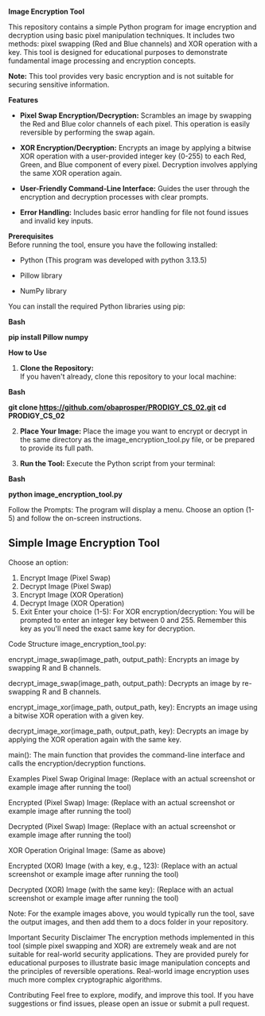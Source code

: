 **Image Encryption Tool**  

This repository contains a simple Python program for image encryption and decryption using basic pixel manipulation techniques. It includes two methods: pixel swapping (Red and Blue channels) and XOR operation with a key. This tool is designed for educational purposes to demonstrate fundamental image processing and encryption concepts.  

**Note:** This tool provides very basic encryption and is not suitable for securing sensitive information.  

**Features**  
* **Pixel Swap Encryption/Decryption:** Scrambles an image by swapping the Red and Blue color channels of each pixel. This operation is easily reversible by performing the swap again.

* **XOR Encryption/Decryption:** Encrypts an image by applying a bitwise XOR operation with a user-provided integer key (0-255) to each Red, Green, and Blue component of every pixel. Decryption involves applying the same XOR operation again.

* **User-Friendly Command-Line Interface:** Guides the user through the encryption and decryption processes with clear prompts.

* **Error Handling:** Includes basic error handling for file not found issues and invalid key inputs.

**Prerequisites**  
Before running the tool, ensure you have the following installed:

* Python (This program was developed with python 3.13.5)

* Pillow library

* NumPy library

You can install the required Python libraries using pip:  

**Bash**  

**pip install Pillow numpy**  

**How to Use**
1. **Clone the Repository:**  
  If you haven't already, clone this repository to your local machine:

**Bash**   

**git clone https://github.com/obaprosper/PRODIGY_CS_02.git**
**cd PRODIGY_CS_02**

2. **Place Your Image:**
Place the image you want to encrypt or decrypt in the same directory as the image_encryption_tool.py file, or be prepared to provide its full path.  

3. **Run the Tool:**
Execute the Python script from your terminal:

**Bash**

**python image_encryption_tool.py**  

Follow the Prompts:
The program will display a menu. Choose an option (1-5) and follow the on-screen instructions.

Simple Image Encryption Tool
----------------------------

Choose an option:
1. Encrypt Image (Pixel Swap)
2. Decrypt Image (Pixel Swap)
3. Encrypt Image (XOR Operation)
4. Decrypt Image (XOR Operation)
5. Exit
Enter your choice (1-5):
For XOR encryption/decryption: You will be prompted to enter an integer key between 0 and 255. Remember this key as you'll need the exact same key for decryption.

Code Structure
image_encryption_tool.py:

encrypt_image_swap(image_path, output_path): Encrypts an image by swapping R and B channels.

decrypt_image_swap(image_path, output_path): Decrypts an image by re-swapping R and B channels.

encrypt_image_xor(image_path, output_path, key): Encrypts an image using a bitwise XOR operation with a given key.

decrypt_image_xor(image_path, output_path, key): Decrypts an image by applying the XOR operation again with the same key.

main(): The main function that provides the command-line interface and calls the encryption/decryption functions.

Examples
Pixel Swap
Original Image:
(Replace with an actual screenshot or example image after running the tool)

Encrypted (Pixel Swap) Image:
(Replace with an actual screenshot or example image after running the tool)

Decrypted (Pixel Swap) Image:
(Replace with an actual screenshot or example image after running the tool)

XOR Operation
Original Image:
(Same as above)

Encrypted (XOR) Image (with a key, e.g., 123):
(Replace with an actual screenshot or example image after running the tool)

Decrypted (XOR) Image (with the same key):
(Replace with an actual screenshot or example image after running the tool)

Note: For the example images above, you would typically run the tool, save the output images, and then add them to a docs folder in your repository.

Important Security Disclaimer
The encryption methods implemented in this tool (simple pixel swapping and XOR) are extremely weak and are not suitable for real-world security applications. They are provided purely for educational purposes to illustrate basic image manipulation concepts and the principles of reversible operations. Real-world image encryption uses much more complex cryptographic algorithms.

Contributing
Feel free to explore, modify, and improve this tool. If you have suggestions or find issues, please open an issue or submit a pull request.
